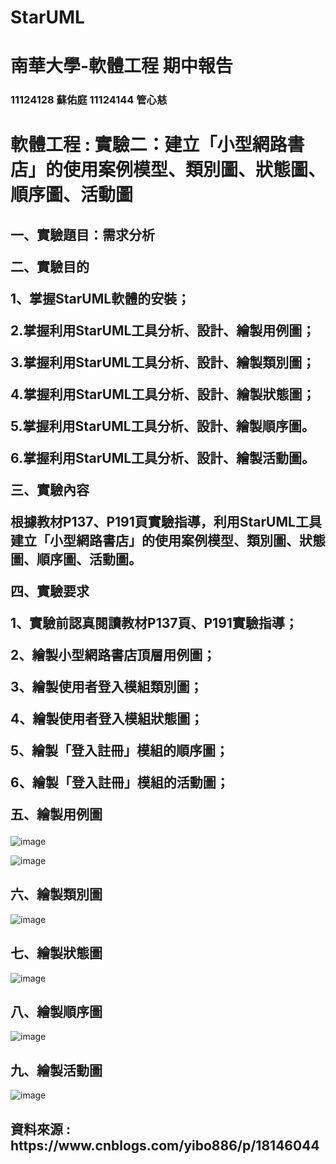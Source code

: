 # StarUML
# 南華大學-軟體工程 期中報告
<h3>11124128 蘇佑庭 11124144 管心慈<h3>
<h1>軟體工程 : 實驗二：建立「小型網路書店」的使用案例模型、類別圖、狀態圖、順序圖、活動圖</h1>

<h2>
一、實驗題目：需求分析

二、實驗目的

1、掌握StarUML軟體的安裝；

2.掌握利用StarUML工具分析、設計、繪製用例圖；

3.掌握利用StarUML工具分析、設計、繪製類別圖；

4.掌握利用StarUML工具分析、設計、繪製狀態圖；

5.掌握利用StarUML工具分析、設計、繪製順序圖。

6.掌握利用StarUML工具分析、設計、繪製活動圖。

三、實驗內容

根據教材P137、P191頁實驗指導，利用StarUML工具建立「小型網路書店」的使用案例模型、類別圖、狀態圖、順序圖、活動圖。

四、實驗要求

1、實驗前認真閱讀教材P137頁、P191實驗指導；

2、繪製小型網路書店頂層用例圖；

3、繪製使用者登入模組類別圖；

4、繪製使用者登入模組狀態圖；

5、繪製「登入註冊」模組的順序圖；

6、繪製「登入註冊」模組的活動圖；

五、繪製用例圖
</h2>



![image](https://github.com/qwertidy/Starmul/blob/main/%E8%9E%A2%E5%B9%95%E6%93%B7%E5%8F%96%E7%95%AB%E9%9D%A2%202024-10-20%20114710.png)

![image](https://github.com/qwertidy/Starmul/blob/main/%E8%9E%A2%E5%B9%95%E6%93%B7%E5%8F%96%E7%95%AB%E9%9D%A2%202024-10-20%20121030.png)
<h2>六、繪製類別圖</h2>

![image](https://github.com/qwertidy/Starmul/blob/main/%E8%9E%A2%E5%B9%95%E6%93%B7%E5%8F%96%E7%95%AB%E9%9D%A2%202024-10-20%20121036.png)
<h2>七、繪製狀態圖</h2>

![image](https://github.com/qwertidy/Starmul/blob/main/%E8%9E%A2%E5%B9%95%E6%93%B7%E5%8F%96%E7%95%AB%E9%9D%A2%202024-10-20%20214747.png)
<h2>八、繪製順序圖</h2>

![image](https://github.com/qwertidy/Starmul/blob/main/%E8%9E%A2%E5%B9%95%E6%93%B7%E5%8F%96%E7%95%AB%E9%9D%A2%202024-10-21%20162057.png)
<h2>九、繪製活動圖</h2>

![image](https://github.com/qwertidy/Starmul/blob/main/%E8%9E%A2%E5%B9%95%E6%93%B7%E5%8F%96%E7%95%AB%E9%9D%A2%202024-10-21%20164800.png)


<h2>資料來源 : https://www.cnblogs.com/yibo886/p/18146044</h2>
